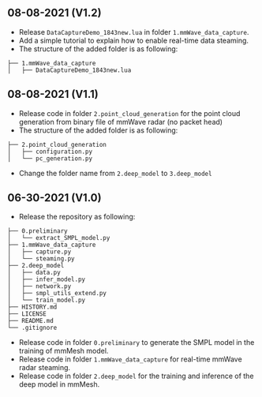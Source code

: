 ## 08-08-2021 (V1.2)
- Release `DataCaptureDemo_1843new.lua` in folder `1.mmWave_data_capture`.
- Add a simple tutorial to explain how to enable real-time data steaming.
- The structure of the added folder is as following:
```
├── 1.mmWave_data_capture
│   ├── DataCaptureDemo_1843new.lua
```


## 08-08-2021 (V1.1)
- Release code in folder `2.point_cloud_generation` for the point cloud generation from binary file of mmWave radar (no packet head)
- The structure of the added folder is as following:
```
├── 2.point_cloud_generation
│   ├── configuration.py
│   └── pc_generation.py
```
- Change the folder name from `2.deep_model` to `3.deep_model`

## 06-30-2021 (V1.0)

- Release the repository as following:
```
├── 0.preliminary
│   └── extract_SMPL_model.py
├── 1.mmWave_data_capture
│   ├── capture.py
│   └── steaming.py
├── 2.deep_model
│   ├── data.py
│   ├── infer_model.py
│   ├── network.py
│   ├── smpl_utils_extend.py
│   └── train_model.py
├── HISTORY.md
├── LICENSE
├── README.md
└── .gitignore
```
- Release code in folder `0.preliminary` to generate the SMPL model in the training of mmMesh model.
- Release code in folder `1.mmWave_data_capture` for real-time mmWave radar steaming.
- Release code in folder `2.deep_model` for the training and inference of the deep model in mmMesh.
